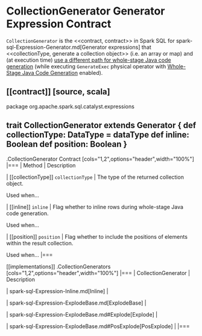 # CollectionGenerator Generator Expression Contract

`CollectionGenerator` is the <<contract, contract>> in Spark SQL for spark-sql-Expression-Generator.md[Generator expressions] that <<collectionType, generate a collection object>> (i.e. an array or map) and (at execution time) [use a different path for whole-stage Java code generation](../physical-operators/GenerateExec.md#doConsume) (while executing `GenerateExec` physical operator with [Whole-Stage Java Code Generation](../whole-stage-code-generation/index.md) enabled).

[[contract]]
[source, scala]
----
package org.apache.spark.sql.catalyst.expressions

trait CollectionGenerator extends Generator {
  def collectionType: DataType = dataType
  def inline: Boolean
  def position: Boolean
}
----

.CollectionGenerator Contract
[cols="1,2",options="header",width="100%"]
|===
| Method
| Description

| [[collectionType]] `collectionType`
| The type of the returned collection object.

Used when...

| [[inline]] `inline`
| Flag whether to inline rows during whole-stage Java code generation.

Used when...

| [[position]] `position`
| Flag whether to include the positions of elements within the result collection.

Used when...
|===

[[implementations]]
.CollectionGenerators
[cols="1,2",options="header",width="100%"]
|===
| CollectionGenerator
| Description

| spark-sql-Expression-Inline.md[Inline]
|

| spark-sql-Expression-ExplodeBase.md[ExplodeBase]
|

| spark-sql-Expression-ExplodeBase.md#Explode[Explode]
|

| spark-sql-Expression-ExplodeBase.md#PosExplode[PosExplode]
|
|===
